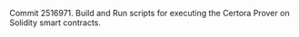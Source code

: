 Commit 2516971.                    Build and Run scripts for executing the Certora Prover on Solidity smart contracts.